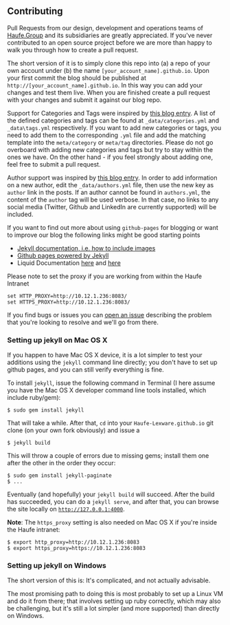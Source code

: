 ## Contributing

Pull Requests from our design, development and operations teams of [Haufe.Group](http://www.haufe-lexware.com) and its subsidiaries are greatly appreciated. If you've never contributed to an open source project before we are more than happy to walk you through how to create a pull request. 

The short version of it is to simply clone this repo into (a) a repo of your own account under (b) the name `[your_account_name].github.io`. Upon your first commit the blog should be published at `http://[your_account_name].github.io`. In this way you can add your changes and test them live. When you are finished create a pull request with your changes and submit it against our blog repo. 

Support for Categories and Tags were inspired by [this blog entry](http://www.minddust.com/post/tags-and-categories-on-github-pages/). A list of the defined categories and tags can be found at `_data/categories.yml` and `_data\tags.yml` respectively. If you want to add new categories or tags, you need to add them to the corresponding `.yml` file and add the matching template into the `meta/category` or `meta/tag` directories. Please do not go overboard with adding new categories and tags but try to stay within the ones we have. On the other hand - if you feel strongly about adding one, feel free to submit a pull request.

Author support was inspired by [this blog entry](https://blog.sorryapp.com/blogging-with-jekyll/2014/02/06/adding-authors-to-your-jekyll-site.html). In order to add information on a new author, edit the `_data/authors.yml` file, then use the new key as `author` link in the posts. If an author cannot be found in `authors.yml`, the content of the `author` tag will be used verbose. In that case, no links to any social media (Twitter, Github and LinkedIn are currently supported) will be included.

If you want to find out more about using `github-pages` for blogging or want to improve our blog the following links might be good starting points

* [Jekyll documentation, i.e. how to include images](http://jekyllrb.com/docs/posts/)
* [Github pages powered by Jekyll](https://github.com/jekyll/jekyll/wiki/sites)
* Liquid Documentation [here](https://docs.shopify.com/themes/liquid-documentation/basics) and [here](https://github.com/Shopify/liquid/wiki/Liquid-for-Designers)

Please note to set the proxy if you are working from within the Haufe Intranet

    set HTTP_PROXY=http://10.12.1.236:8083/
    set HTTPS_PROXY=http://10.12.1.236:8083/

If you find bugs or issues you can [open an issue](https://github.com/Haufe-Lexware/Haufe-Lexware.github.io/issues/new) describing the problem that you're looking to resolve and we'll go from there.

### Setting up jekyll on Mac OS X

If you happen to have Mac OS X device, it is a lot simpler to test your additions using the `jekyll` command line directly; you don't have to set up github pages, and you can still verify everything is fine.

To install `jekyll`, issue the following command in Terminal (I here assume you have the Mac OS X developer command line tools installed, which include ruby/gem):

```
$ sudo gem install jekyll
```

That will take a while. After that, `cd` into your `Haufe-Lexware.github.io` git clone (on your own fork obviously) and issue a 

```
$ jekyll build
```

This will throw a couple of errors due to missing gems; install them one after the other in the order they occur:

```
$ sudo gem install jekyll-paginate
$ ...
```

Eventually (and hopefully) your `jekyll build` will succeed. After the build has succeeded, you can do a `jekyll serve`, and after that, you can browse the site locally on [`http://127.0.0.1:4000`](http://127.0.0.1:4000).

**Note**: The `https_proxy` setting is also needed on Mac OS X if you're inside the Haufe intranet:

```
$ export http_proxy=http://10.12.1.236:8083
$ export https_proxy=https://10.12.1.236:8083
```

### Setting up jekyll on Windows

The short version of this is: It's complicated, and not actually advisable.

The most promising path to doing this is most probably to set up a Linux VM and do it from there; that involves setting up ruby correctly, which may also be challenging, but it's still a lot simpler (and more supported) than directly on Windows.